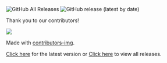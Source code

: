 <img alt="GitHub All Releases" src="https://img.shields.io/github/downloads/heyitsrobert/BackReminder/total?style=for-the-badge">
<img alt="GitHub release (latest by date)" src="https://img.shields.io/github/v/release/heyitsrobert/BackReminder?style=for-the-badge">


Thank you to our contributors!

<a href="https://github.com/heyitsrobert/BackReminder/graphs/contributors">
  <img src="https://contributors-img.firebaseapp.com/image?repo=heyitsrobert/BackReminder" />
</a>

Made with [contributors-img](https://contributors-img.firebaseapp.com).

[Click here](https://github.com/heyitsrobert/BackReminder/releases/download/v1.2/BackReminder-v1.2-Installer.exe) for the latest version or [Click here](https://github.com/heyitsrobert/BackReminder/releases) to view all releases.
